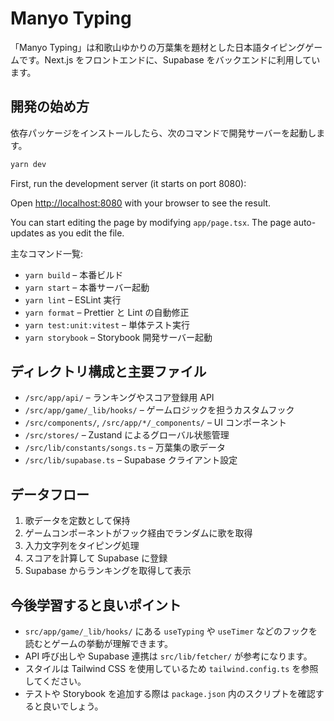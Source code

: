 # Manyo Typing

「Manyo Typing」は和歌山ゆかりの万葉集を題材とした日本語タイピングゲームです。Next.js をフロントエンドに、Supabase をバックエンドに利用しています。

## 開発の始め方

依存パッケージをインストールしたら、次のコマンドで開発サーバーを起動します。

```bash
yarn dev
```

First, run the development server (it starts on port 8080):

Open [http://localhost:8080](http://localhost:8080) with your browser to see the result.

You can start editing the page by modifying `app/page.tsx`. The page auto-updates as you edit the file.

主なコマンド一覧:

- `yarn build` – 本番ビルド
- `yarn start` – 本番サーバー起動
- `yarn lint` – ESLint 実行
- `yarn format` – Prettier と Lint の自動修正
- `yarn test:unit:vitest` – 単体テスト実行
- `yarn storybook` – Storybook 開発サーバー起動

## ディレクトリ構成と主要ファイル

- `/src/app/api/` – ランキングやスコア登録用 API
- `/src/app/game/_lib/hooks/` – ゲームロジックを担うカスタムフック
- `/src/components/`, `/src/app/*/_components/` – UI コンポーネント
- `/src/stores/` – Zustand によるグローバル状態管理
- `/src/lib/constants/songs.ts` – 万葉集の歌データ
- `/src/lib/supabase.ts` – Supabase クライアント設定

## データフロー

1. 歌データを定数として保持
2. ゲームコンポーネントがフック経由でランダムに歌を取得
3. 入力文字列をタイピング処理
4. スコアを計算して Supabase に登録
5. Supabase からランキングを取得して表示

## 今後学習すると良いポイント

- `src/app/game/_lib/hooks/` にある `useTyping` や `useTimer` などのフックを読むとゲームの挙動が理解できます。
- API 呼び出しや Supabase 連携は `src/lib/fetcher/` が参考になります。
- スタイルは Tailwind CSS を使用しているため `tailwind.config.ts` を参照してください。
- テストや Storybook を追加する際は `package.json` 内のスクリプトを確認すると良いでしょう。
